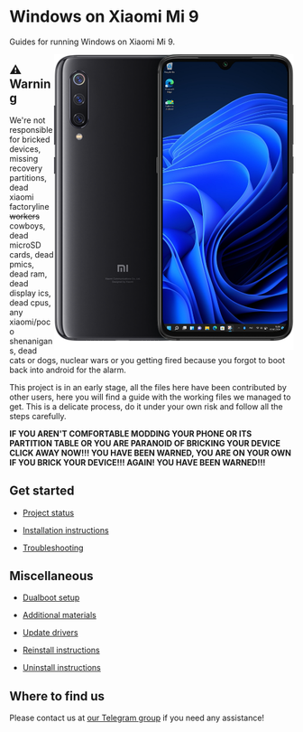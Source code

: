 # Windows on Xiaomi Mi 9

Guides for running Windows on Xiaomi Mi 9.

<img align="right" src="https://github.com/woacepheus/src_cepheus_windows/blob/main/cepheus.png?raw=yes" width="425">


## ⚠️ Warning

We're not responsible for bricked devices, missing recovery partitions, dead xiaomi factoryline ~~workers~~ cowboys, dead microSD cards, dead pmics, dead ram, dead display ics, dead cpus, any xiaomi/poco shenanigans, dead cats or dogs, nuclear wars or you getting fired because you forgot to boot back into android for the alarm.

This project is in an early stage, all the files here have been contributed by other users, here you will find a guide with the working files we managed to get. This is a delicate process, do it under your own risk and follow all the steps carefully.

**IF YOU AREN'T COMFORTABLE MODDING YOUR PHONE OR ITS PARTITION TABLE OR YOU ARE PARANOID OF BRICKING YOUR DEVICE CLICK AWAY NOW!!! YOU HAVE BEEN WARNED, YOU ARE ON YOUR OWN IF YOU BRICK YOUR DEVICE!!! AGAIN! YOU HAVE BEEN WARNED!!!**

## Get started

- [Project status](https://github.com/qaz6750/XiaoMi9-Drivers/blob/main/Status.md)

- [Installation instructions](en/installation-selection.md)

- [Troubleshooting](en/troubleshooting.md)

## Miscellaneous

- [Dualboot setup](en/dualboot-selection.md)

- [Additional materials](en/materials.md)

- [Update drivers](en/update.md)

- [Reinstall instructions](en/reinstall.md)

- [Uninstall instructions](en/uninstall.md)

## Where to find us

Please contact us at [our Telegram group](https://t.me/woacepheus) if you need any assistance!
